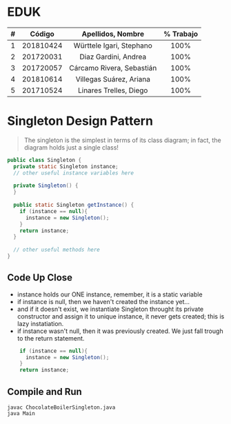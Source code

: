 # EDUK

|  **#** | **Código** | **Apellidos, Nombre** | **% Trabajo** |
| :---: | :---: | :---: | :---: |
|  1 | 201810424 | Württele Igari, Stephano | 100% |
|  2 | 201720031 | Diaz Gardini, Andrea | 100% |
|  3 | 201720057 | Cárcamo Rivera, Sebastián | 100% |
|  4 | 201810614 | Villegas Suárez, Ariana | 100% |
|  5 | 201710524 | Linares Trelles, Diego | 100% |

# Singleton Design Pattern
> The singleton is the simplest in terms of its class diagram; in fact, the diagram holds just a single class!

```java
public class Singleton {
  private static Singleton instance;
  // other useful instance variables here
  
  private Singleton() {
  }
  
  public static Singleton getInstance() {
    if (instance == null){
      instance = new Singleton(); 
    }
    return instance;
  }
  
  // other useful methods here
}
```

## Code Up Close

- instance holds our ONE instance, remember, it is a static variable
- if instance is null, then we haven't created the instance yet...
- and if it doesn't exist, we instantiate Singleton throught its private constructor and assign it to unique instance, it never gets created; this is lazy instatiation.
- if instance wasn't null, then it was previously created. We just fall trough to the return statement.

```java
    if (instance == null){
      instance = new Singleton(); 
    }
    return instance;
```

## Compile and Run

```
javac ChocolateBoilerSingleton.java
java Main

```


